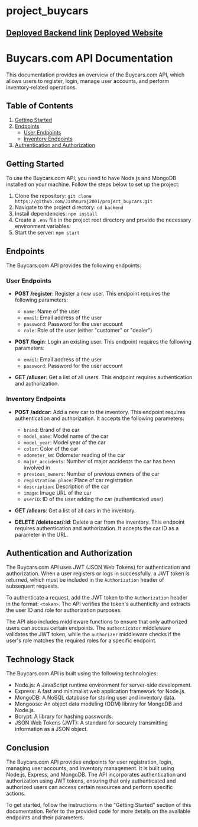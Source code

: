 # project_buycars


[Deployed Backend link](https://buycar-backend-j259.onrender.com)
[Deployed Website](https://dainty-nougat-9bb2ff.netlify.app)
---

# Buycars.com API Documentation

This documentation provides an overview of the Buycars.com API, which allows users to register, login, manage user accounts, and perform inventory-related operations.

## Table of Contents

1. [Getting Started](#getting-started)
2. [Endpoints](#endpoints)
   - [User Endpoints](#user-endpoints)
   - [Inventory Endpoints](#inventory-endpoints)
3. [Authentication and Authorization](#authentication-and-authorization)

## Getting Started

To use the Buycars.com API, you need to have Node.js and MongoDB installed on your machine. Follow the steps below to set up the project:

1. Clone the repository: `git clone https://github.com/Jishnuraj2001/project_buycars.git`
2. Navigate to the project directory: `cd backend`
3. Install dependencies: `npm install`
4. Create a `.env` file in the project root directory and provide the necessary environment variables.
5. Start the server: `npm start`

## Endpoints

The Buycars.com API provides the following endpoints:

### User Endpoints

- **POST /register**: Register a new user. This endpoint requires the following parameters:
  - `name`: Name of the user
  - `email`: Email address of the user
  - `password`: Password for the user account
  - `role`: Role of the user (either "customer" or "dealer")

- **POST /login**: Login an existing user. This endpoint requires the following parameters:
  - `email`: Email address of the user
  - `password`: Password for the user account

- **GET /alluser**: Get a list of all users. This endpoint requires authentication and authorization.

### Inventory Endpoints

- **POST /addcar**: Add a new car to the inventory. This endpoint requires authentication and authorization. It accepts the following parameters:
  - `brand`: Brand of the car
  - `model_name`: Model name of the car
  - `model_year`: Model year of the car
  - `color`: Color of the car
  - `odometer_km`: Odometer reading of the car
  - `major_accidents`: Number of major accidents the car has been involved in
  - `previous_owners`: Number of previous owners of the car
  - `registration_place`: Place of car registration
  - `description`: Description of the car
  - `image`: Image URL of the car
  - `userID`: ID of the user adding the car (authenticated user)
  
- **GET /allcars**: Get a list of all cars in the inventory.

- **DELETE /deletecar/:id**: Delete a car from the inventory. This endpoint requires authentication and authorization. It accepts the car ID as a parameter in the URL.

## Authentication and Authorization

The Buycars.com API uses JWT (JSON Web Tokens) for authentication and authorization. When a user registers or logs in successfully, a JWT token is returned, which must be included in the `Authorization` header of subsequent requests.

To authenticate a request, add the JWT token to the `Authorization` header in the format: `<token>`. The API verifies the token's authenticity and extracts the user ID and role for authorization purposes.

The API also includes middleware functions to ensure that only authorized users can access certain endpoints. The `authenticator` middleware validates the JWT token, while the `authorizer` middleware checks if the user's role matches the required roles for a specific endpoint.


## Technology Stack

The Buycars.com API is built using the following technologies:

- Node.js: A JavaScript runtime environment for server-side development.
- Express: A fast and minimalist web application framework for Node.js.
- MongoDB: A NoSQL database for storing user and inventory data.
- Mongoose: An object data modeling (ODM) library for MongoDB and Node.js.
- Bcrypt: A library for hashing passwords.
- JSON Web Tokens (JWT): A standard for securely transmitting information as a JSON object.

## Conclusion

The Buycars.com API provides endpoints for user registration, login, managing user accounts, and inventory management. It is built using Node.js, Express, and MongoDB. The API incorporates authentication and authorization using JWT tokens, ensuring that only authenticated and authorized users can access certain resources and perform specific actions.

To get started, follow the instructions in the "Getting Started" section of this documentation. Refer to the provided code for more details on the available endpoints and their parameters.

